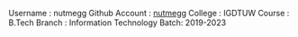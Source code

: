 Username : nutmegg
Github Account : [nutmegg](https://www.github.com/nutmegg)
College : IGDTUW
Course : B.Tech
Branch : Information Technology
Batch: 2019-2023

